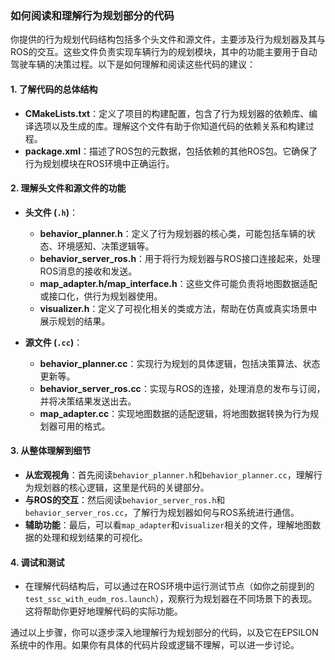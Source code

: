 ### 如何阅读和理解行为规划部分的代码

你提供的行为规划代码结构包括多个头文件和源文件，主要涉及行为规划器及其与ROS的交互。这些文件负责实现车辆行为的规划模块，其中的功能主要用于自动驾驶车辆的决策过程。以下是如何理解和阅读这些代码的建议：

#### 1. **了解代码的总体结构**
   - **CMakeLists.txt**：定义了项目的构建配置，包含了行为规划器的依赖库、编译选项以及生成的库。理解这个文件有助于你知道代码的依赖关系和构建过程。
   - **package.xml**：描述了ROS包的元数据，包括依赖的其他ROS包。它确保了行为规划模块在ROS环境中正确运行。

#### 2. **理解头文件和源文件的功能**
   - **头文件 (`.h`)**：
     - **behavior_planner.h**：定义了行为规划器的核心类，可能包括车辆的状态、环境感知、决策逻辑等。
     - **behavior_server_ros.h**：用于将行为规划器与ROS接口连接起来，处理ROS消息的接收和发送。
     - **map_adapter.h/map_interface.h**：这些文件可能负责将地图数据适配或接口化，供行为规划器使用。
     - **visualizer.h**：定义了可视化相关的类或方法，帮助在仿真或真实场景中展示规划的结果。

   - **源文件 (`.cc`)**：
     - **behavior_planner.cc**：实现行为规划的具体逻辑，包括决策算法、状态更新等。
     - **behavior_server_ros.cc**：实现与ROS的连接，处理消息的发布与订阅，并将决策结果发送出去。
     - **map_adapter.cc**：实现地图数据的适配逻辑，将地图数据转换为行为规划器可用的格式。

#### 3. **从整体理解到细节**
   - **从宏观视角**：首先阅读`behavior_planner.h`和`behavior_planner.cc`，理解行为规划器的核心逻辑，这里是代码的关键部分。
   - **与ROS的交互**：然后阅读`behavior_server_ros.h`和`behavior_server_ros.cc`，了解行为规划器如何与ROS系统进行通信。
   - **辅助功能**：最后，可以看`map_adapter`和`visualizer`相关的文件，理解地图数据的处理和规划结果的可视化。

#### 4. **调试和测试**
   - 在理解代码结构后，可以通过在ROS环境中运行测试节点（如你之前提到的`test_ssc_with_eudm_ros.launch`），观察行为规划器在不同场景下的表现。这将帮助你更好地理解代码的实际功能。

通过以上步骤，你可以逐步深入地理解行为规划部分的代码，以及它在EPSILON系统中的作用。如果你有具体的代码片段或逻辑不理解，可以进一步讨论。